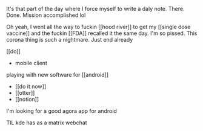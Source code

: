 It's that part of the day where I force myself to write a daly note. There. Done. Mission accomplished lol

Oh yeah, I went all the way to fuckin [[hood river]] to get my [[single dose vaccine]] and the fuckin [[FDA]] recalled it the same day. I'm so pissed. This corona thing is such a nightmare. Just end already

[[do]]
-	mobile client

playing with new software for [[android]]
-	[[do it now]]
-	[[otter]]
-	[[notion]]

I'm looking for a good agora app for android

TIL kde has as a matrix webchat